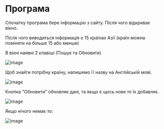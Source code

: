 # Програма

Спочатку програма бере інформацію з сайту. Після чого відкриває вікно.

Після чого виводиться інформація о 15 країнах Азії (країн можна поміняти на більше 15 або менше)

В вікні наявні 2 клавіші (Пошук та Обновити)

![image](https://user-images.githubusercontent.com/86786170/125630454-fc5f3643-4a24-4f8d-87f1-a25aa9d1edab.png)

Щоб знайти потрібну країну, напишемо її назву на Англійській мові.

![image](https://user-images.githubusercontent.com/86786170/125630659-9ffb26e2-fc1e-48ec-b47d-9362b9ee89ef.png)

Кнопка "Обновити" обновляє дані, та якщо є щось нове то їх добавляє.

![image](https://user-images.githubusercontent.com/86786170/125631241-1df59be1-bdea-43b5-820f-151b879fb8a2.png)

Якщо нічого немає то:

![image](https://user-images.githubusercontent.com/86786170/125630878-3f4ff6c8-23b2-4ae5-9f4f-8b3daf9d7ee3.png)


